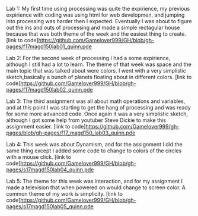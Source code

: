 Lab 1: My first time using processing was quite the expirience, my previous expirience with coding was using html for web developmen, and jumping into processing was harder then I expected. Eventually I was about to figure out the ins and outs of processing and made a simple rectagular house because that was both theme of the week and the easiest thing to create. [link to code]https://github.com/Gamelover999/GH/blob/gh-pages/f17magd150lab01_quinn.pde



Lab 2: For the second week of processing I had a some expirience, although I still had a lot to learn. The theme of that week was space and the main topic that was talked about were colors. I went with a very simplistic sketch,basically a bunch of planets floating about in different colors. [link to code]https://github.com/Gamelover999/GH/blob/gh-pages/f17magd150lab02_quinn.pde



Lab 3: The third assignment was all about math operations and variables, and at this point I was starting to get the hang of processing and was ready for some more advanced code. Once again it was a very simplistic sketch, although I got some help from youtuber Steve Dickie to make this assignment easier. [link to code]https://github.com/Gamelover999/gh-pages/blob/gh-pages/f17_magd150_lab03_quinn.pde

Lab 4: This week was about Dynamism, and for the assignment I did the same thing except I added some code to change to colors of the circles with a mouse click. [link to code]https://github.com/Gamelover999/GH/blob/gh-pages/s17magd150lab04_quinn.pde



Lab 5: The theme for this week was interaction, and for my assignment I made a television that when powered on would change to screen color. A common theme of my work is simplicity. [link to code]https://github.com/Gamelover999/GH/blob/gh-pages/s17magd150lab05_quinn.pde
